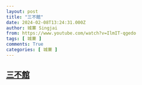```yaml
---
layout: post
title: "三不館"
date: 2024-02-08T13:24:31.000Z
author: 城寨 Singjai
from: https://www.youtube.com/watch?v=IlmIT-qgedo
tags: [ 城寨 ]
comments: True
categories: [ 城寨 ]
---
```

<!--1707398671000-->
[三不館](https://www.youtube.com/watch?v=IlmIT-qgedo)
------

<div>

</div>
